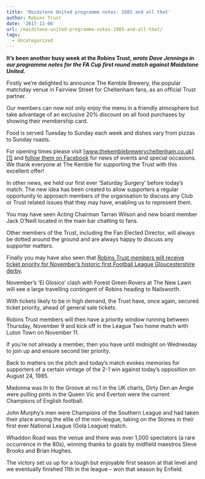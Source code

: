 ```yaml
---
title: 'Maidstone United programme notes: 1985 and all that'
author: Robins Trust
date: '2017-11-06'
url: /maidstone-united-programme-notes-1985-and-all-that/
tags:
  - Uncategorized
---
```


**It&#8217;s been another busy week at the Robins Trust, _wrote Dave Jennings in our programme notes for the FA Cup first round match against Maidstone United._**

Firstly we&#8217;re delighted to announce The Kemble Brewery, the popular matchday venue in Fairview Street for Cheltenham fans, as an official Trust partner.

Our members can now not only enjoy the menu in a friendly atmosphere but take advantage of an exclusive 20% discount on all food purchases by showing their membership card.

Food is served Tuesday to Sunday each week and dishes vary from pizzas to Sunday roasts.

For opening times please visit [www.thekemblebrewerycheltenham.co.uk][1] and [follow them on Facebook][2] for news of events and special occasions. We thank everyone at The Kemble for supporting the Trust with this excellent offer!

In other news, we held our first ever ‘Saturday Surgery’ before today&#8217;s match. The new idea has been created to allow supporters a regular opportunity to approach members of the organisation to discuss any Club or Trust related issues that they may have, enabling us to represent them.

You may have seen Acting Chairman Tarran Wilson and new board member Jack O’Neill located in the main bar chatting to fans.

Other members of the Trust, including the Fan Elected Director, will always be dotted around the ground and are always happy to discuss any supporter matters.

Finally you may have also seen that [Robins Trust members will receive ticket priority for November’s historic first Football League Gloucestershire derby][3].

November’s ‘El Glosico’ clash with Forest Green Rovers at The New Lawn will see a large travelling contingent of Robins heading to Nailsworth.

With tickets likely to be in high demand, the Trust have, once again, secured ticket priority, ahead of general sale tickets.

Robins Trust members will then have a priority window running between Thursday, November 9 and kick off in the League Two home match with Luton Town on November 11.

If you&#8217;re not already a member, then you have until midnight on Wednesday to join up and ensure second tier priority.

Back to matters on the pitch and today&#8217;s match evokes memories for supporters of a certain vintage of the 2-1 win against today&#8217;s opposition on August 24, 1985.

Madonna was In to the Groove at no.1 in the UK charts, Dirty Den an Angie were pulling pints in the Queen Vic and Everton were the current Champions of English football.

John Murphy&#8217;s men were Champions of the Southern League and had taken their place among the elite of the non-league, taking on the Stones in their first ever National League (Gola League) match.

Whaddon Road was the venue and there was over 1,000 spectators (a rare occurrence in the 80s), winning thanks to goals by midfield maestros Steve Brooks and Brian Hughes.

The victory set us up for a tough but enjoyable first season at that level and we eventually finished 11th in the league – won that season by Enfield.

[1]: http://www.thekemblebrewerycheltenham.co.uk
[2]: https://www.facebook.com/The-Kemble-Brewery-Inn-183883215019415/
[3]: http://robinstrust.org/trust-members-receive-ticket-priority-for-forest-green-rovers-match/
